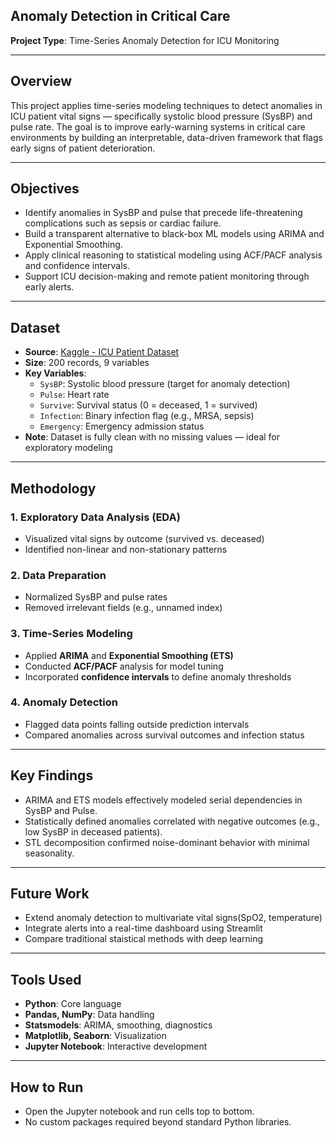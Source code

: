 ## Anomaly Detection in Critical Care

**Project Type**: Time-Series Anomaly Detection for ICU Monitoring

---

## Overview
This project applies time-series modeling techniques to detect anomalies in ICU patient vital signs — specifically systolic blood pressure (SysBP) and pulse rate. The goal is to improve early-warning systems in critical care environments by building an interpretable, data-driven framework that flags early signs of patient deterioration.

---

## Objectives
- Identify anomalies in SysBP and pulse that precede life-threatening complications such as sepsis or cardiac failure.
- Build a transparent alternative to black-box ML models using ARIMA and Exponential Smoothing.
- Apply clinical reasoning to statistical modeling using ACF/PACF analysis and confidence intervals.
- Support ICU decision-making and remote patient monitoring through early alerts.

---

## Dataset
- **Source**: [Kaggle - ICU Patient Dataset](https://www.kaggle.com/datasets/ukveteran/icu-patients?resource=download)
- **Size**: 200 records, 9 variables
- **Key Variables**:
  - `SysBP`: Systolic blood pressure (target for anomaly detection)
  - `Pulse`: Heart rate
  - `Survive`: Survival status (0 = deceased, 1 = survived)
  - `Infection`: Binary infection flag (e.g., MRSA, sepsis)
  - `Emergency`: Emergency admission status
- **Note**: Dataset is fully clean with no missing values — ideal for exploratory modeling

---

## Methodology

### 1. Exploratory Data Analysis (EDA)
- Visualized vital signs by outcome (survived vs. deceased)
- Identified non-linear and non-stationary patterns

### 2. Data Preparation
- Normalized SysBP and pulse rates
- Removed irrelevant fields (e.g., unnamed index)

### 3. Time-Series Modeling
- Applied **ARIMA** and **Exponential Smoothing (ETS)**
- Conducted **ACF/PACF** analysis for model tuning
- Incorporated **confidence intervals** to define anomaly thresholds

### 4. Anomaly Detection
- Flagged data points falling outside prediction intervals
- Compared anomalies across survival outcomes and infection status

---

## Key Findings
- ARIMA and ETS models effectively modeled serial dependencies in SysBP and Pulse.
- Statistically defined anomalies correlated with negative outcomes (e.g., low SysBP in deceased patients).
- STL decomposition confirmed noise-dominant behavior with minimal seasonality.

---

## Future Work 
- Extend anomaly detection to multivariate vital signs(SpO2, temperature)
- Integrate alerts into a real-time dashboard using Streamlit
- Compare traditional staistical methods with deep learning
  
---

## Tools Used
- **Python**: Core language
- **Pandas, NumPy**: Data handling
- **Statsmodels**: ARIMA, smoothing, diagnostics
- **Matplotlib, Seaborn**: Visualization
- **Jupyter Notebook**: Interactive development

---

## How to Run
- Open the Jupyter notebook and run cells top to bottom.  
- No custom packages required beyond standard Python libraries.

  
